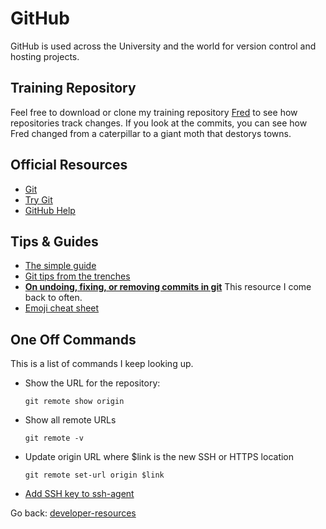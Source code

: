 # GitHub

GitHub is used across the University and the world for version control and hosting projects.

## Training Repository

Feel free to download or clone my training repository [Fred](https://github.umn.edu/jennz/fred) to see how repositories track changes. If you look at the commits, you can see how Fred changed from a caterpillar to a giant moth that destorys towns.

## Official Resources

* [Git](https://git-scm.com/)
* [Try Git](https://try.github.io/levels/1/challenges/1)
* [GitHub Help](https://help.github.com/)

## Tips & Guides

* [The simple guide](http://rogerdudler.github.io/git-guide/)
* [Git tips from the trenches](https://ochronus.com/git-tips-from-the-trenches/)
* **[On undoing, fixing, or removing commits in git](http://sethrobertson.github.io/GitFixUm/fixup.html)** This resource I come back to often.
* [Emoji cheat sheet](https://www.webpagefx.com/tools/emoji-cheat-sheet/)

## One Off Commands

This is a list of commands I keep looking up.

* Show the URL for the repository:
  ```
  git remote show origin
  ```
* Show all remote URLs
  ```
  git remote -v
  ```
* Update origin URL where $link is the new SSH or HTTPS location
  ```
  git remote set-url origin $link
  ```
* [Add SSH key to ssh-agent](https://help.github.com/articles/generating-a-new-ssh-key-and-adding-it-to-the-ssh-agent/#adding-your-ssh-key-to-the-ssh-agent)

Go back: [developer-resources](../README.md)
